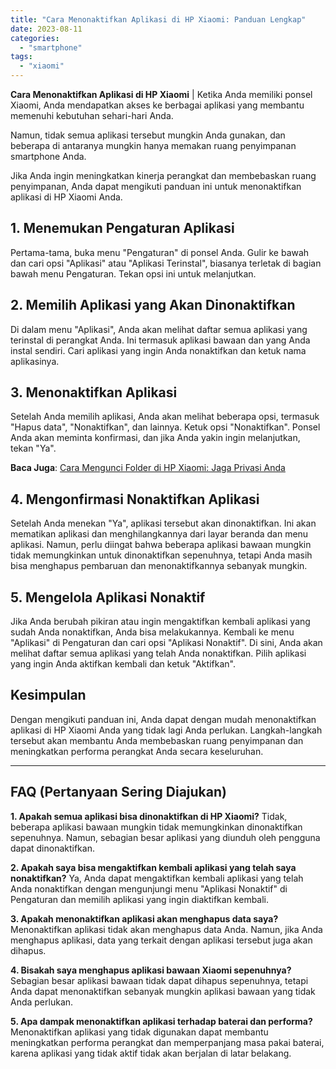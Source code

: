```yaml
---
title: "Cara Menonaktifkan Aplikasi di HP Xiaomi: Panduan Lengkap"
date: 2023-08-11
categories: 
  - "smartphone"
tags: 
  - "xiaomi"
---
```


**Cara Menonaktifkan Aplikasi di HP Xiaomi** | Ketika Anda memiliki ponsel Xiaomi, Anda mendapatkan akses ke berbagai aplikasi yang membantu memenuhi kebutuhan sehari-hari Anda.

Namun, tidak semua aplikasi tersebut mungkin Anda gunakan, dan beberapa di antaranya mungkin hanya memakan ruang penyimpanan smartphone Anda.

Jika Anda ingin meningkatkan kinerja perangkat dan membebaskan ruang penyimpanan, Anda dapat mengikuti panduan ini untuk menonaktifkan aplikasi di HP Xiaomi Anda.

## **1\. Menemukan Pengaturan Aplikasi**

Pertama-tama, buka menu "Pengaturan" di ponsel Anda. Gulir ke bawah dan cari opsi "Aplikasi" atau "Aplikasi Terinstal", biasanya terletak di bagian bawah menu Pengaturan. Tekan opsi ini untuk melanjutkan.

## **2\. Memilih Aplikasi yang Akan Dinonaktifkan**

Di dalam menu "Aplikasi", Anda akan melihat daftar semua aplikasi yang terinstal di perangkat Anda. Ini termasuk aplikasi bawaan dan yang Anda instal sendiri. Cari aplikasi yang ingin Anda nonaktifkan dan ketuk nama aplikasinya.

## **3\. Menonaktifkan Aplikasi**

Setelah Anda memilih aplikasi, Anda akan melihat beberapa opsi, termasuk "Hapus data", "Nonaktifkan", dan lainnya. Ketuk opsi "Nonaktifkan". Ponsel Anda akan meminta konfirmasi, dan jika Anda yakin ingin melanjutkan, tekan "Ya".

**Baca Juga**: [Cara Mengunci Folder di HP Xiaomi: Jaga Privasi Anda](https://ajiekusumadhany.com/membuka-kunci-pola-aplikasi-hp-xiaomi/)

## **4\. Mengonfirmasi Nonaktifkan Aplikasi**

Setelah Anda menekan "Ya", aplikasi tersebut akan dinonaktifkan. Ini akan mematikan aplikasi dan menghilangkannya dari layar beranda dan menu aplikasi. Namun, perlu diingat bahwa beberapa aplikasi bawaan mungkin tidak memungkinkan untuk dinonaktifkan sepenuhnya, tetapi Anda masih bisa menghapus pembaruan dan menonaktifkannya sebanyak mungkin.

## **5\. Mengelola Aplikasi Nonaktif**

Jika Anda berubah pikiran atau ingin mengaktifkan kembali aplikasi yang sudah Anda nonaktifkan, Anda bisa melakukannya. Kembali ke menu "Aplikasi" di Pengaturan dan cari opsi "Aplikasi Nonaktif". Di sini, Anda akan melihat daftar semua aplikasi yang telah Anda nonaktifkan. Pilih aplikasi yang ingin Anda aktifkan kembali dan ketuk "Aktifkan".

## **Kesimpulan**

Dengan mengikuti panduan ini, Anda dapat dengan mudah menonaktifkan aplikasi di HP Xiaomi Anda yang tidak lagi Anda perlukan. Langkah-langkah tersebut akan membantu Anda membebaskan ruang penyimpanan dan meningkatkan performa perangkat Anda secara keseluruhan.

* * *

## **FAQ (Pertanyaan Sering Diajukan)**

**1\. Apakah semua aplikasi bisa dinonaktifkan di HP Xiaomi?** Tidak, beberapa aplikasi bawaan mungkin tidak memungkinkan dinonaktifkan sepenuhnya. Namun, sebagian besar aplikasi yang diunduh oleh pengguna dapat dinonaktifkan.

**2\. Apakah saya bisa mengaktifkan kembali aplikasi yang telah saya nonaktifkan?** Ya, Anda dapat mengaktifkan kembali aplikasi yang telah Anda nonaktifkan dengan mengunjungi menu "Aplikasi Nonaktif" di Pengaturan dan memilih aplikasi yang ingin diaktifkan kembali.

**3\. Apakah menonaktifkan aplikasi akan menghapus data saya?** Menonaktifkan aplikasi tidak akan menghapus data Anda. Namun, jika Anda menghapus aplikasi, data yang terkait dengan aplikasi tersebut juga akan dihapus.

**4\. Bisakah saya menghapus aplikasi bawaan Xiaomi sepenuhnya?** Sebagian besar aplikasi bawaan tidak dapat dihapus sepenuhnya, tetapi Anda dapat menonaktifkan sebanyak mungkin aplikasi bawaan yang tidak Anda perlukan.

**5\. Apa dampak menonaktifkan aplikasi terhadap baterai dan performa?** Menonaktifkan aplikasi yang tidak digunakan dapat membantu meningkatkan performa perangkat dan memperpanjang masa pakai baterai, karena aplikasi yang tidak aktif tidak akan berjalan di latar belakang.
